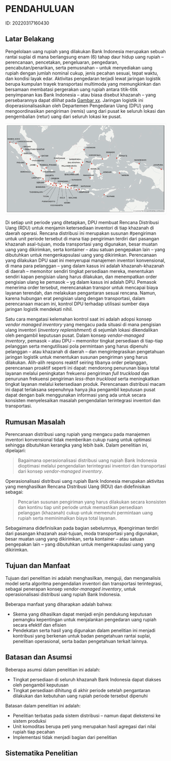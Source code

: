 # PENDAHULUAN

ID: 20220317160430

## Latar Belakang

<!-- Tinjauan Sistem -->

Pengelolaan uang rupiah yang dilakukan Bank Indonesia merupakan sebuah rantai suplai di mana berlangsung enam (6) tahap daur hidup uang rupiah – perencanaan, pencetakan, pengeluaran, pengedaran, pencabutan/penarikan, serta pemusnahan – untuk menyediakan uang rupiah dengan jumlah nominal cukup, jenis pecahan sesuai, tepat waktu, dan kondisi layak edar. Aktivitas pengedaran terjadi lewat jaringan logistik berupa kumpulan trayek transportasi multimoda yang memungkinkan dan bersamaan membatasi pergerakan uang rupiah antara titik-titik penyimpanan kas Bank Indonesia – atau biasa disebut khazanah – yang persebarannya dapat dilihat pada [Gambar xx](./khazanah_bank_indonesia.png). Jaringan logistik ini dioperasionalisasikan oleh Departemen Pengedaran Uang (DPU) yang mengoordinasikan pengiriman (remis) uang dari pusat ke seluruh lokasi dan pengembalian (retur) uang dari seluruh lokasi ke pusat.

![khazanah bank indonesia.png](./khazanah_bank_indonesia.png)

<!-- Proses Perencanaan -->

Di setiap unit periode yang ditetapkan, DPU membuat Rencana Distribusi Uang (RDU) untuk menjamin ketersediaan inventori di tiap khazanah di daerah operasi. Rencana distribusi ini merupakan susunan #pengiriman untuk unit periode tersebut di mana tiap pengiriman terdiri dari pasangan khazanah asal-tujuan, moda transportasi yang digunakan, besar muatan uang yang dikirimkan, serta kontainer – atau satuan pengepakan lain – yang dibutuhkan untuk mengenkapsulasi uang yang dikirimkan. Perencanaan yang dilakukan DPU saat ini menyerupai manajemen inventori konvensional, di mana para pelanggan – yang dalam kasus ini adalah khazanah-khazanah di daerah – memonitor sendiri tingkat persediaan mereka, menentukan sendiri kapan pengisian ulang harus dilakukan, dan menempatkan order pengisian ulang ke pemasok – yg dalam kasus ini adalah DPU. Pemasok menerima order tersebut, merencanakan transpor untuk mencapai biaya layanan terendah, dan melakukan pengantaran sesuai rencana. Namun, karena hubungan erat pengisian ulang dengan transportasi, dalam perencanaan macam ini, kontrol DPU terhadap utilisasi sumber daya jaringan logistik mendekati nihil.

<!-- Antitesis -->

Satu cara mengatasi kelemahan kontrol saat ini adalah adopsi konsep _vendor managed inventory_ yang mengacu pada situasi di mana pengisian ulang inventori (_inventory replenishment_) di sejumlah lokasi dikendalikan oleh pengambil keputusan pusat. Dalam konsep _vendor-managed inventory_, pemasok – atau DPU – memonitor tingkat persediaan di tiap-tiap pelanggan serta mengutilisasi pola permintaan yang harus dipenuhi pelanggan – atau khazanah di daerah – dan mengintegrasikan pengetahuan jaringan logistik untuk menentukan susunan pengiriman yang harus dilakukan. Alih-alih respons reaktif seiring tibanya order pelanggan, perencanaan proaktif seperti ini dapat: mendorong penurunan biaya total layanan melalui peningkatan frekuensi pengiriman _full truckload_ dan penurunan frekuensi pengiriman _less-than truckload_ serta  meningkatkan tingkat layanan melalui ketersediaan produk. Perencanaan distribusi macam ini dapat terlaksana sepenuhnya hanya jika pengambil keputusan pusat dapat dengan baik menggunakan informasi yang ada untuk secara konsisten menyelesaikan masalah pengendalian terintegrasi inventori dan transportasi.

## Rumusan Masalah

Perencanaan distribusi uang rupiah yang mengacu pada manajemen inventori konvensional tidak memberikan cukup ruang untuk optimasi sehingga dibutuhkan kerangka yang lebih baik. Dalam penelitian ini, dipelajari:

> Bagaimana operasionalisasi distribusi uang rupiah Bank Indonesia dioptimasi melalui pengendalian terintegrasi inventori dan transportasi dari konsep _vendor-managed inventory_.

Operasionalisasi distribusi uang rupiah Bank Indonesia merupakan aktivitas yang menghasilkan Rencana Distribusi Uang (RDU) dan didefinisikan sebagai:

> Pencarian susunan pengiriman yang harus dilakukan secara konsisten dan kontinu tiap unit periode untuk memastikan persediaan pelanggan (khazanah) cukup untuk memenuhi permintaan uang rupiah serta meminimalkan biaya total layanan.

Sebagaimana didefinisikan pada bagian sebelumnya, #pengiriman terdiri dari pasangan khazanah asal-tujuan, moda transportasi yang digunakan, besar muatan uang yang dikirimkan, serta kontainer – atau satuan pengepakan lain – yang dibutuhkan untuk mengenkapsulasi uang yang dikirimkan.

## Tujuan dan Manfaat

Tujuan dari penelitian ini adalah menghasilkan, menguji, dan menganalisis model serta algoritma pengendalian inventori dan transportasi terintegrasi, sebagai penerapan konsep _vendor-managed inventory_, untuk operasionalisasi distribusi uang rupiah Bank Indonesia.

Beberapa manfaat yang diharapkan adalah bahwa:

- Skema yang dihasilkan dapat menjadi enjin pendukung keputusan pemangku kepentingan untuk menjalankan pengedaran uang rupiah secara efektif dan efisien
- Pendekatan serta hasil yang digunakan dalam penelitian ini menjadi kontribusi yang berkenan untuk badan pengetahuan rantai suplai, penelitian operasional, serta badan pengetahuan terkait lainnya.

## Batasan dan Asumsi
Beberapa asumsi dalam penelitian ini adalah:
- Tingkat persediaan di seluruh khazanah Bank Indonesia dapat diakses oleh pengambil keputusan
- Tingkat persediaan dihitung di akhir periode setelah pengantaran dilakukan dan kebutuhan uang rupiah periode tersebut dipenuhi

Batasan dalam penelitian ini adalah:
- Penelitian terbatas pada sistem distribusi – namun dapat diekstensi ke sistem produksi
- Unit komoditas berupa peti yang merupakan hasil agregasi dari nilai rupiah tiap pecahan
- Implementasi tidak menjadi bagian dari penelitian

## Sistematika Penelitian